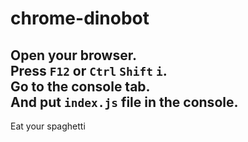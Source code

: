 # chrome-dinobot
 Open your browser.  
 Press ``F12`` or ``Ctrl`` ``Shift`` ``i``.  
 Go to the console tab.  
 And put ``index.js`` file in the console.  
----------------------------------------------------
Eat your spaghetti
